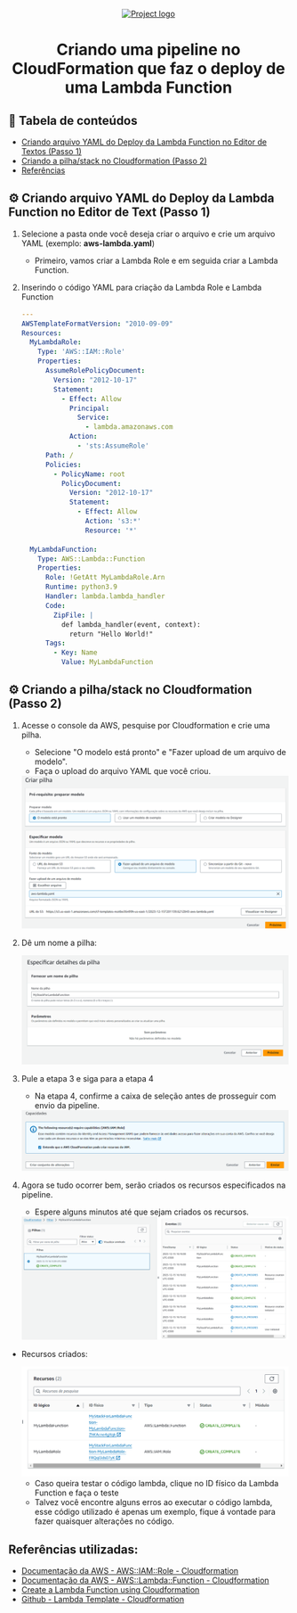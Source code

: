 <p align="center">
  <a href="" rel="noopener">
 <img max-width=400px height=100px src="https://upload.wikimedia.org/wikipedia/commons/thumb/4/45/Logo_CompassoUOL_Positivo.png/1200px-Logo_CompassoUOL_Positivo.png" alt="Project logo"></a>
</p>

<h1 align="center">Criando uma pipeline no CloudFormation que faz o deploy de uma Lambda Function</h1> 
<p align="center"><i></i></p>

## 📝 Tabela de conteúdos
- [Criando arquivo YAML do Deploy da Lambda Function no Editor de Textos (Passo 1)](#step1)
- [Criando a pilha/stack no Cloudformation (Passo 2)](#step2)
- [Referências](#documentation)

## ⚙️ Criando arquivo YAML do Deploy da Lambda Function no Editor de Text (Passo 1)<a name = "step1"></a>

1. Selecione a pasta onde você deseja criar o arquivo e crie um arquivo YAML (exemplo: **aws-lambda.yaml**)
    
    - Primeiro, vamos criar a Lambda Role e em seguida criar a Lambda Function.

2. Inserindo o código YAML para criação da Lambda Role e Lambda Function

    ```yaml
    ---
    AWSTemplateFormatVersion: "2010-09-09"
    Resources:
      MyLambdaRole:
        Type: 'AWS::IAM::Role'
        Properties:
          AssumeRolePolicyDocument:
            Version: "2012-10-17"
            Statement:
              - Effect: Allow
                Principal:
                  Service:
                    - lambda.amazonaws.com
                Action:
                  - 'sts:AssumeRole'
          Path: /
          Policies:
            - PolicyName: root
              PolicyDocument:
                Version: "2012-10-17"
                Statement:
                  - Effect: Allow
                    Action: 's3:*'
                    Resource: '*'
    
      MyLambdaFunction:
        Type: AWS::Lambda::Function
        Properties:
          Role: !GetAtt MyLambdaRole.Arn
          Runtime: python3.9
          Handler: lambda.lambda_handler
          Code:
            ZipFile: |
              def lambda_handler(event, context):
                return "Hello World!"
          Tags:
            - Key: Name 
              Value: MyLambdaFunction
    ```
    
## ⚙️ Criando a pilha/stack no Cloudformation (Passo 2)<a name = "step2"></a>

1. Acesse o console da AWS, pesquise por Cloudformation e crie uma pilha.
    - Selecione "O modelo está pronto" e "Fazer upload de um arquivo de modelo".
    - Faça o upload do arquivo YAML que você criou.

    <img src="./Screenshots/stack-creation.png" min-width="80%">

    <br>

2. Dê um nome a pilha:

    <img src="./Screenshots/stack-name.png" min-width="80%">

    <br>

3. Pule a etapa 3 e siga para a etapa 4

    - Na etapa 4, confirme a caixa de seleção antes de prosseguir com envio da pipeline.

    <img src="./Screenshots/accept-stack.png" min-width="80%">
    
    <br>

4. Agora se tudo ocorrer bem, serão criados os recursos especificados na pipeline.

    - Espere alguns minutos até que sejam criados os recursos.

    <img src="./Screenshots/resources-creation.png" min-width="80%">
    
- Recursos criados:

    <img src="./Screenshots/resources.png" min-width="80%">

    - Caso queira testar o código lambda, clique no ID físico da Lambda Function e faça o teste
    - Talvez você encontre alguns erros ao executar o código lambda, esse código utilizado é apenas um exemplo, fique á vontade para fazer quaisquer alterações no código.

## Referências utilizadas:<a name="documentation"></a>

- [Documentação da AWS - AWS::IAM::Role - Cloudformation](https://docs.aws.amazon.com/pt_br/AWSCloudFormation/latest/UserGuide/aws-resource-iam-role.html#aws-resource-iam-role--examples)
- [Documentação da AWS - AWS::Lambda::Function - Cloudformation](https://docs.aws.amazon.com/pt_br/AWSCloudFormation/latest/UserGuide/aws-resource-lambda-function.html#aws-resource-lambda-function--examples)
- [Create a Lambda Function using Cloudformation](https://www.youtube.com/watch?v=shS3B9Obxy0)
- [Github - Lambda Template - Cloudformation](https://github.com/gauri17-pro/Cloudformation/blob/master/Lambda%20Function/aws-lambda.yaml)

